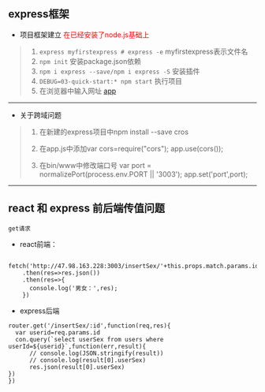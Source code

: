 ## express框架
* 项目框架建立 <span style="color:red">在已经安装了node.js基础上</span>
> 1. `express myfirstexpress # express -e`       myfirstexpress表示文件名
> 2. `npm init`  安装package.json依赖
> 3. `npm i express --save/npm i express -S`  安装插件
> 4. `DEBUG=03-quick-start:* npm start` 执行项目
> 5. 在浏览器中输入网址 [app](http://127.0.0.1:3000/)
***
* 关于跨域问题
> 1. 在新建的express项目中npm install --save cros
>
> 2. 在app.js中添加var cors=require("cors"); app.use(cors());
>
> 3. 在bin/www中修改端口号
>     var port = normalizePort(process.env.PORT || '3003');
>     app.set('port',port);
***
##  react 和 express 前后端传值问题
`get请求`
* react前端：
```(javascript)
    fetch('http://47.98.163.228:3003/insertSex/'+this.props.match.params.id)
    .then(res=>res.json())
    .then(res=>{
      console.log('男女：',res);
    })
```
* express后端
```(javascript)
router.get('/insertSex/:id',function(req,res){
  var userid=req.params.id
  con.query(`select userSex from users where userId=${userid}`,function(err,result){   
      // console.log(JSON.stringify(result))
      // console.log(result[0].userSex)
      res.json(result[0].userSex)
})
})
```